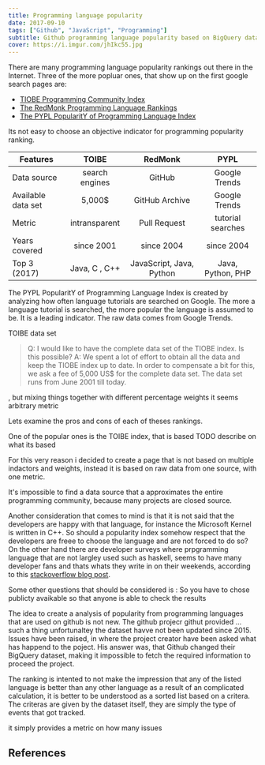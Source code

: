 ```yaml
---
title: Programming language popularity
date: 2017-09-10
tags: ["Github", "JavaScript", "Programming"]
subtitle: Github programming language popularity based on BigQuery datasets
cover: https://i.imgur.com/jhIkc55.jpg
---
```


There are many programming language popularity rankings out there in the Internet.
Three of the more popluar ones, that show up on the first google search pages are:

* [TIOBE Programming Community Index](//tiobe.com/tiobe-index/)
* [The RedMonk Programming Language Rankings](//redmonk.com/sogrady/2016/07/20/language-rankings-6-16/)
* [The PYPL PopularitY of Programming Language Index](//pypl.github.io/PYPL.html)

Its not easy to choose an objective indicator for programming popularity ranking.

| Features           | TOIBE           | RedMonk                  | PYPL              |
| -------------      | :-------------: | :-------------:          | :-----:           |
| Data source        | search engines  | GitHub                   | Google Trends     |
| Available data set | 5,000$          | GitHub Archive           | Google Trends     |
| Metric             | intransparent   | Pull Request             | tutorial searches |
| Years covered      | since 2001 | since 2004               | since 2004        |
| Top 3 (2017)       | Java, C , C++   | JavaScript, Java, Python | Java, Python, PHP |


The PYPL PopularitY of Programming Language Index is created by analyzing how often language tutorials are searched on Google. The more a language tutorial is searched, the more popular the language is assumed to be. It is a leading indicator. The raw data comes from Google Trends.

TOIBE data set
> Q: I would like to have the complete data set of the TIOBE index. Is this possible?
> A: We spent a lot of effort to obtain all the data and keep the TIOBE index up to date. In order to compensate a bit for this, we ask a fee of 5,000 US$ for the complete data set. The data set runs from June 2001 till today.


, but mixing things together with different percentage weights it seems arbitrary metric

Lets examine the pros and cons of each of theses rankings.

One of the popular ones is the TOIBE index, that is based TODO describe on what its based


For this very reason i decided to create a page that is not based on multiple indactors and weights, instead it is based on raw data from one source, with one metric.

It's impossible to find a data source that a approximates the entire programming community, because many projects are closed source.

Another consideration that comes to mind is that it is not said that the developers are happy with that language, for instance the Microsoft Kernel is written in C++. So
should a popularity index somehow respect that the developers are freee to choose the language and are not forced to do so? On the other hand there are developer surveys where prpgramming language that are not largley used such as haskell, seems to have many developer fans and thats whats they write in on their weekends, according to this [stackoverflow blog post](https://stackoverflow.blog/2017/02/07/what-programming-languages-weekends/).

Some other questions that should be considered is :
So you have to chose publicty  avaikable
so that anyone is able to check the results

The idea to create a analysis of popularity from programming languages that are used on github is not new. The github projecr githut provided ... such a thing
unfortunaltey the dataset havve not been updated since 2015. Issues have been raised, in where the project creator have been asked what has happend to the poject. His answer was, that Github changed their BigQuery dataset, making it impossible to fetch the required information to proceed the project.

The ranking is intented to not make the impression that any of the listed language is better than any other language as a result of an complicated calculation, it is better to be understood as a sorted list based on a critera. The criteras are given by the dataset itself, they are simply the type of events that got tracked.

it simply provides a metric on how many issues


## References
[^1]: The PYPL PopularitY of Programming Language is an indicator based on Google Trends, reflecting the developers searches for programming language tutorial, instead of what pages are available.
[^2]: [TOIBE Frequently Asked Questions (FAQ)](https://www.tiobe.com/tiobe-index/)
*Q: I would like to have the complete data set of the TIOBE index. Is this possible?*
*A: We spent a lot of effort to obtain all the data and keep the TIOBE index up to date. In order to compensate a bit for this, we ask a fee of 5,000 US$ for the complete data set. The data set runs from June 2001 till today*




